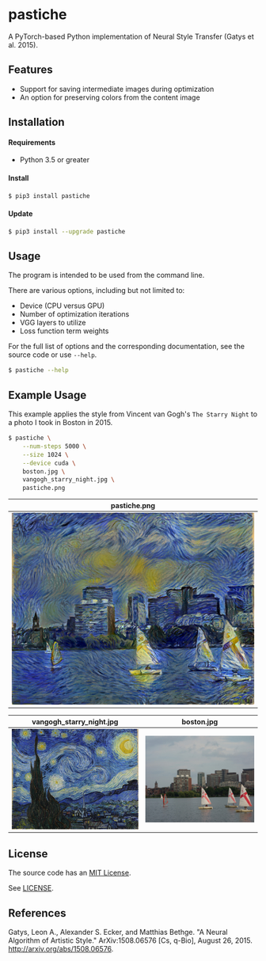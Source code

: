 pastiche
========

A PyTorch-based Python implementation of Neural Style Transfer (Gatys et al. 2015).

Features
--------

- Support for saving intermediate images during optimization
- An option for preserving colors from the content image

Installation
------------

#### Requirements

- Python 3.5 or greater

#### Install

```sh
$ pip3 install pastiche
```

#### Update

```sh
$ pip3 install --upgrade pastiche
```

Usage
-----

The program is intended to be used from the command line.

There are various options, including but not limited to:
- Device (CPU versus GPU)
- Number of optimization iterations
- VGG layers to utilize
- Loss function term weights

For the full list of options and the corresponding documentation, see the source code or use `--help`.

```sh
$ pastiche --help
```

Example Usage
-------------

This example applies the style from Vincent van Gogh's `The Starry Night` to a photo I took in Boston
in 2015.

```sh
$ pastiche \
    --num-steps 5000 \
    --size 1024 \
    --device cuda \
    boston.jpg \
    vangogh_starry_night.jpg \
    pastiche.png
```

| pastiche.png |      
|:------------:|
| <img src="https://github.com/dstein64/pastiche/blob/master/example/pastiche.png?raw=true" width="600"/> |

| vangogh_starry_night.jpg | boston.jpg |
|:------------------------:|:----------:|
| <img src="https://github.com/dstein64/pastiche/blob/master/example/vangogh_starry_night.jpg?raw=true" width="300"/> | <img src="https://github.com/dstein64/pastiche/blob/master/example/boston.jpg?raw=true" width="300"/> |


License
-------

The source code has an [MIT License](https://en.wikipedia.org/wiki/MIT_License).

See [LICENSE](https://github.com/dstein64/pastiche/blob/master/LICENSE).

References
----------

Gatys, Leon A., Alexander S. Ecker, and Matthias Bethge. "A Neural Algorithm of Artistic Style."
ArXiv:1508.06576 [Cs, q-Bio], August 26, 2015. http://arxiv.org/abs/1508.06576.
